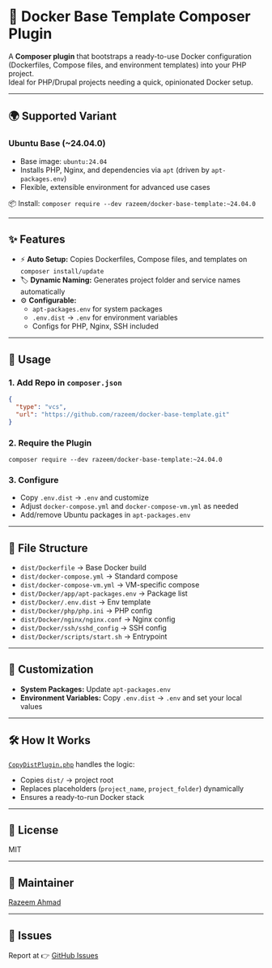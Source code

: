 # 🐳 Docker Base Template Composer Plugin

A **Composer plugin** that bootstraps a ready-to-use Docker configuration (Dockerfiles, Compose files, and environment templates) into your PHP project.  
Ideal for PHP/Drupal projects needing a quick, opinionated Docker setup.

---

## 🌍 Supported Variant

### Ubuntu Base (~24.04.0)
- Base image: `ubuntu:24.04`
- Installs PHP, Nginx, and dependencies via `apt` (driven by `apt-packages.env`)
- Flexible, extensible environment for advanced use cases

📦 Install: `composer require --dev razeem/docker-base-template:~24.04.0`

---

## ✨ Features
- ⚡ **Auto Setup:** Copies Dockerfiles, Compose files, and templates on `composer install/update`
- 🏷 **Dynamic Naming:** Generates project folder and service names automatically  
- ⚙️ **Configurable:**  
  - `apt-packages.env` for system packages  
  - `.env.dist` → `.env` for environment variables  
  - Configs for PHP, Nginx, SSH included  

---

## 🚀 Usage

### 1. Add Repo in `composer.json`
``` json
{
  "type": "vcs",
  "url": "https://github.com/razeem/docker-base-template.git"
}
```

### 2. Require the Plugin
`composer require --dev razeem/docker-base-template:~24.04.0`

### 3. Configure
- Copy `.env.dist` → `.env` and customize  
- Adjust `docker-compose.yml` and `docker-compose-vm.yml` as needed  
- Add/remove Ubuntu packages in `apt-packages.env`  

---

## 📂 File Structure
- `dist/Dockerfile` → Base Docker build  
- `dist/docker-compose.yml` → Standard compose  
- `dist/docker-compose-vm.yml` → VM-specific compose  
- `dist/Docker/app/apt-packages.env` → Package list  
- `dist/Docker/.env.dist` → Env template  
- `dist/Docker/php/php.ini` → PHP config  
- `dist/Docker/nginx/nginx.conf` → Nginx config  
- `dist/Docker/ssh/sshd_config` → SSH config  
- `dist/Docker/scripts/start.sh` → Entrypoint  

---

## 🔧 Customization
- **System Packages:** Update `apt-packages.env`  
- **Environment Variables:** Copy `.env.dist` → `.env` and set your local values  

---

## 🛠 How It Works
[`CopyDistPlugin.php`](src/Composer/CopyDistPlugin.php) handles the logic:
- Copies `dist/` → project root  
- Replaces placeholders (`project_name`, `project_folder`) dynamically  
- Ensures a ready-to-run Docker stack  

---

## 📜 License
MIT  

---

## 👤 Maintainer
[Razeem Ahmad](https://www.drupal.org/u/razeem)  

---

## 🐞 Issues
Report at 👉 [GitHub Issues](https://github.com/razeem/docker-base-template/issues)  
